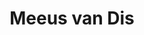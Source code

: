 ---
category: residents
layout: post
title: Meeus van Dis
profession: fine arts
website: 
image:
- /images/residents/meeusvandis_01.png
---